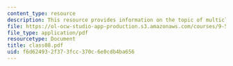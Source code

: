```yaml
---
content_type: resource
description: This resource provides information on the topic of multiclass classifiaction.
file: https://ol-ocw-studio-app-production.s3.amazonaws.com/courses/9-520-statistical-learning-theory-and-applications-spring-2006/f6d624932f373fcc370c6e0cdb4ba656_class08.pdf
file_type: application/pdf
resourcetype: Document
title: class08.pdf
uid: f6d62493-2f37-3fcc-370c-6e0cdb4ba656
---
```

